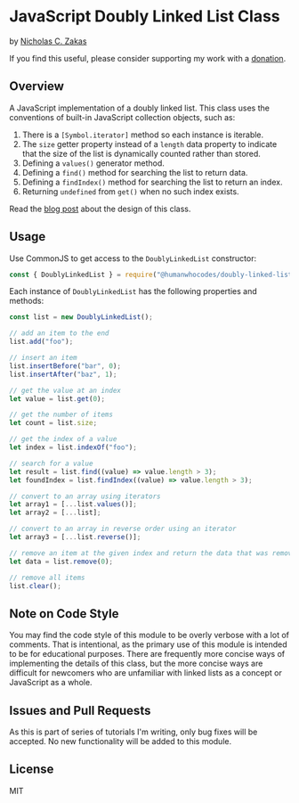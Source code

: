 # JavaScript Doubly Linked List Class

by [Nicholas C. Zakas](https://humanwhocodes.com)

If you find this useful, please consider supporting my work with a [donation](https://humanwhocodes.com/donate).

## Overview

A JavaScript implementation of a doubly linked list. This class uses the conventions of built-in JavaScript collection objects, such as:

1. There is a `[Symbol.iterator]` method so each instance is iterable.
1. The `size` getter property instead of a `length` data property to indicate that the size of the list is dynamically counted rather than stored.
1. Defining a `values()` generator method.
1. Defining a `find()` method for searching the list to return data.
1. Defining a `findIndex()` method for searching the list to return an index.
1. Returning `undefined` from `get()` when no such index exists.

Read the [blog post](https://humanwhocodes.com/blog/2019/02/computer-science-in-javascript-doubly-linked-lists/) about the design of this class.

## Usage

Use CommonJS to get access to the `DoublyLinkedList` constructor:

```js
const { DoublyLinkedList } = require("@humanwhocodes/doubly-linked-list");
```

Each instance of `DoublyLinkedList` has the following properties and methods:

```js
const list = new DoublyLinkedList();

// add an item to the end
list.add("foo");

// insert an item
list.insertBefore("bar", 0);
list.insertAfter("baz", 1);

// get the value at an index
let value = list.get(0);

// get the number of items
let count = list.size;

// get the index of a value
let index = list.indexOf("foo");

// search for a value
let result = list.find((value) => value.length > 3);
let foundIndex = list.findIndex((value) => value.length > 3);

// convert to an array using iterators
let array1 = [...list.values()];
let array2 = [...list];

// convert to an array in reverse order using an iterator
let array3 = [...list.reverse()];

// remove an item at the given index and return the data that was removed
let data = list.remove(0);

// remove all items
list.clear();
```

## Note on Code Style

You may find the code style of this module to be overly verbose with a lot of comments. That is intentional, as the primary use of this module is intended to be for educational purposes. There are frequently more concise ways of implementing the details of this class, but the more concise ways are difficult for newcomers who are unfamiliar with linked lists as a concept or JavaScript as a whole.

## Issues and Pull Requests

As this is part of series of tutorials I'm writing, only bug fixes will be accepted. No new functionality will be added to this module.

## License

MIT
